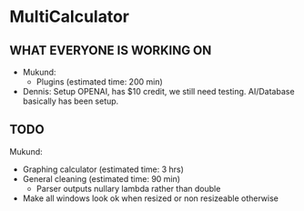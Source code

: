 # MultiCalculator

## WHAT EVERYONE IS WORKING ON
- Mukund:
  - Plugins (estimated time: 200 min)
- Dennis: Setup OPENAI, has $10 credit, we still need testing. AI/Database basically has been setup.

## TODO
Mukund:

- Graphing calculator (estimated time: 3 hrs)
- General cleaning (estimated time: 90 min)
  - Parser outputs nullary lambda rather than double
- Make all windows look ok when resized or non resizeable otherwise
